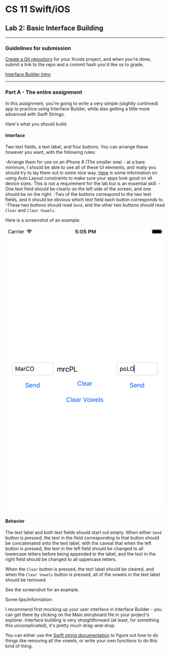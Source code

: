# CS 11 Swift/iOS
## Lab 2: Basic Interface Building

---

### Guidelines for submission

[Create a Git repository](gitguide.md) for your Xcode project, and when you're
done, submit a link to the repo and a commit hash you'd like us to grade.

[Interface Builder Intro](ibintro.md)

---

### Part A - The entire assignment

In this assignment, you're going to write a very simple (slightly contrived) 
app to practice using
Interface Builder, while also getting a little more advanced with Swift
Strings.

Here's what you should build:

#### Interface 

Two text fields, a text label, and four buttons.
You can arrange these however you want, with the following rules:

-Arrange them for use on an iPhone
8 (The smaller one) - at a bare minimum, I should be able to see all of these
UI elements, and really you should try to lay them out in some nice way.
[Here](https://developer.apple.com/library/content/referencelibrary/GettingStarted/DevelopiOSAppsSwift/BuildABasicUI.html#//apple_ref/doc/uid/TP40015214-CH5-SW2) is some information on using Auto Layout constraints to make sure your apps
look good on all device sizes. This is not a requirement for the lab but
is an essential skill.
-One text field should be clearly on the left side of the screen, and one
should be on the right.
-Two of the buttons correspond to the two text fields, and
it should be obvious which text field each button corresponds to.
-These two buttons should read `Send`, and the other two buttons should
read `Clear` and `Clear Vowels`.

Here is a screenshot of an example:

![Example](screenshots/lab2/i-01.png)

#### Behavior

The text label and both text fields should start out empty.
When either `Send` button is pressed, the text in the field corresponding to
that button should be concatenated onto the text label, with the caveat that
when the left button is pressed, the text in the left field should be changed
to all lowercase letters before being appended to the label, and the text
in the right field should be changed to all uppercase letters.

When the `Clear` button is pressed, the text label should be cleared, and when
the `Clear Vowels` button is pressed, all of the vowels in the text label
should be removed.

See the screenshot for an example.

Some tips/information:

I recommend first mocking up your user interface in Interface Builder - you
can get there by clicking on the Main.storyboard file in your project's
explorer. Interface building is very straightforward (at least, for something
this uncomplicated), it's pretty much drag-and-drop.

You can either use the [Swift string documentation](https://developer.apple.com/documentation/swift/string)
to figure out how to do
things like removing all the vowels, or write your own functions to do this
kind of thing.

